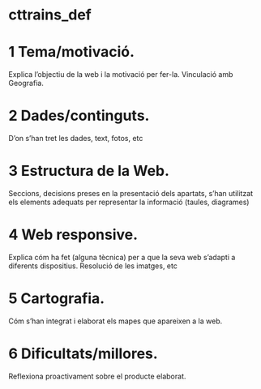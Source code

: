 # cttrains_def

# 1 Tema/motivació. 

Explica l’objectiu de la web i la motivació per fer-la. Vinculació
amb Geografia.

# 2 Dades/continguts. 

D’on s’han tret les dades, text, fotos, etc


# 3 Estructura de la Web. 

Seccions, decisions preses en la presentació dels
apartats, s’han utilitzat els elements adequats per representar la informació
(taules, diagrames)

# 4 Web responsive. 

Explica cóm ha fet (alguna tècnica) per a que la seva web
s’adapti a diferents dispositius. Resolució de les imatges, etc

# 5 Cartografia. 

Cóm s’han integrat i elaborat els mapes que apareixen a la web.

# 6 Dificultats/millores. 

Reflexiona proactivament sobre el producte elaborat.